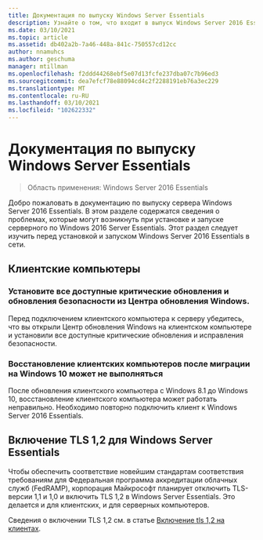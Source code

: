 ```yaml
---
title: Документация по выпуску Windows Server Essentials
description: Узнайте о том, что входит в выпуск Windows Server 2016 Essentials.
ms.date: 03/10/2021
ms.topic: article
ms.assetid: db402a2b-7a46-448a-841c-750557cd12cc
author: nnamuhcs
ms.author: geschuma
manager: mtillman
ms.openlocfilehash: f2ddd44268ebf5e07d13fcfe237dba07c7b96ed3
ms.sourcegitcommit: dea7efcf78e88094cd4c2f2288191eb76a3ec229
ms.translationtype: MT
ms.contentlocale: ru-RU
ms.lasthandoff: 03/10/2021
ms.locfileid: "102622332"
---
```

# <a name="release-documentation-for-windows-server-essentials"></a>Документация по выпуску Windows Server Essentials

>Область применения: Windows Server 2016 Essentials

Добро пожаловать в документацию по выпуску сервера Windows Server 2016 Essentials. В этом разделе содержатся сведения о проблемах, которые могут возникнуть при установке и запуске серверного по Windows 2016 Server Essentials. Этот раздел следует изучить перед установкой и запуском Windows Server 2016 Essentials в сети.

## <a name="client-computers"></a>Клиентские компьютеры

### <a name="install-all-available-critical-and-security-updates-from-windows-update"></a>Установите все доступные критические обновления и обновления безопасности из Центра обновления Windows.

Перед подключением клиентского компьютера к серверу убедитесь, что вы открыли Центр обновления Windows на клиентском компьютере и установили все доступные критические обновления и исправления безопасности.

### <a name="client-computer-restore-may-not-succeed-after-migration-to-windows-10"></a>Восстановление клиентских компьютеров после миграции на Windows 10 может не выполняться
 После обновления клиентского компьютера с Windows 8.1 до Windows 10, восстановление клиентского компьютера может работать неправильно. Необходимо повторно подключить клиент к Windows Server 2016 Essentials.

## <a name="enabling-tls-12-for-windows-server-essentials"></a>Включение TLS 1,2 для Windows Server Essentials
Чтобы обеспечить соответствие новейшим стандартам соответствия требованиям для Федеральная программа аккредитации облачных служб (FedRAMP), корпорация Майкрософт планирует отключить TLS-версии 1,1 и 1,0 и включить TLS 1,2 в Windows Server Essentials. Это делается и для клиентских, и для серверных компьютеров.

Сведения о включении TLS 1,2 см. в статье [Включение tls 1,2 на клиентах](/mem/configmgr/core/plan-design/security/enable-tls-1-2-client).
